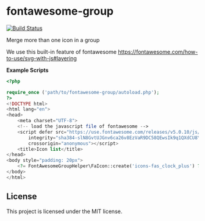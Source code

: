 # fontawesome-group
[![Build Status](https://travis-ci.org/locddspkt/fontawesome-group.svg?branch=master)](https://travis-ci.org/locddspkt/fontawesome-group)

Merge more than one icon in a group

We use this built-in feature of fontawesome https://fontawesome.com/how-to-use/svg-with-js#layering


**Example Scripts**
```php
<?php 

require_once ('path/to/fontawesome-group/autoload.php');
?>
<!DOCTYPE html>
<html lang="en">
<head>
    <meta charset="UTF-8">
    <!-- load the javascript file of fontawesome -->
    <script defer src="https://use.fontawesome.com/releases/v5.0.10/js/all.js"
        integrity="sha384-slN8GvtUJGnv6ca26v8EzVaR9DC58QEwsIk9q1QXdCU8Yu8ck/tL/5szYlBbqmS+"
        crossorigin="anonymous"></script>
    <title>Icon list</title>
</head>
<body style="padding: 20px">
    <?= FontAwesomeGroupHelper\FaIcon::create('icons-fas_clock_plus') ?>
</body>
</html>
```

## License



This project is licensed under the MIT license.
